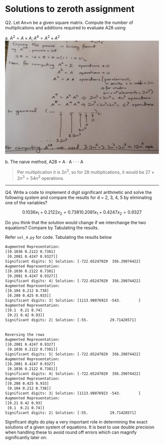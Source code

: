 # Solutions to zeroth assignment 

Q2. Let An×n be a given square matrix. Compute the number of multiplications
and additions required to evaluate A28 using

a. $A^2 = A \times A; A^4 = A^2 \times A^2$
![](q2.jpeg)

b. The naive method, A28 = A · A · · · A
> Per multiplication it is $2n^3$, so for 28 multiplications, it would be $27 \times 2n^3 = 54n^3$ operations.
---

Q4. Write a code to implement d digit significant arithmetic and solve the following system and compare the results for d = 2, 3, 4, 5 by eliminating one of the variables?

$$
0.1036x_1 + 0.2122x_2 = 0.7381
0.2081x_1 + 0.4247x_2 = 0.9327
$$

Do you think that the solution would change if we interchange the two equations? Compare by Tabulating the results.

Refer `sol_4.py` for code. Tabulating the results below

```
Augmented Representation:
[[0.1036 0.2122 0.7381]
 [0.2081 0.4247 0.9327]]
Significant digits: 5| Solution: [-722.65247029  356.29074422]
Augmented Representation:
[[0.1036 0.2122 0.7381]
 [0.2081 0.4247 0.9327]]
Significant digits: 4| Solution: [-722.65247029  356.29074422]
Augmented Representation:
[[0.104 0.212 0.738]
 [0.208 0.425 0.933]]
Significant digits: 3| Solution: [1113.98076923 -543.        ]
Augmented Representation:
[[0.1  0.21 0.74]
 [0.21 0.42 0.93]]
Significant digits: 2| Solution: [-55.          29.71428571]


Reversing the rows
Augmented Representation:
[[0.2081 0.4247 0.9327]
 [0.1036 0.2122 0.7381]]
Significant digits: 5| Solution: [-722.65247029  356.29074422]
Augmented Representation:
[[0.2081 0.4247 0.9327]
 [0.1036 0.2122 0.7381]]
Significant digits: 4| Solution: [-722.65247029  356.29074422]
Augmented Representation:
[[0.208 0.425 0.933]
 [0.104 0.212 0.738]]
Significant digits: 3| Solution: [1113.98076923 -543.        ]
Augmented Representation:
[[0.21 0.42 0.93]
 [0.1  0.21 0.74]]
Significant digits: 2| Solution: [-55.          29.71428571]
```

Significant digits do play a very important role in determining the exact solutions of a given system of equations. It is best to use double precision when handling these to avoid round off errors which can magnify significantly later on.